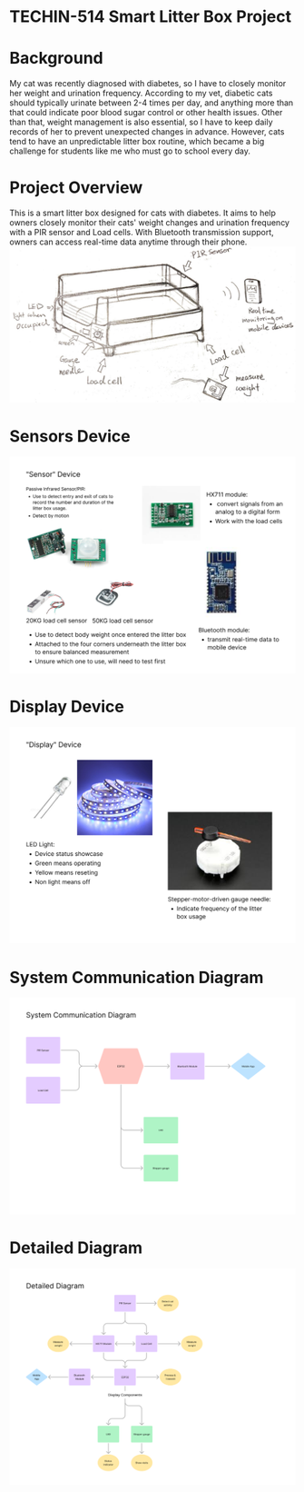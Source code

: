 # TECHIN-514 Smart Litter Box Project

# Background
My cat was recently diagnosed with diabetes, so I have to closely monitor her weight and urination frequency. According to my vet, diabetic cats should typically urinate between 2-4 times per day, and anything more than that could indicate poor blood sugar control or other health issues. Other than that, weight management is also essential, so I have to keep daily records of her to prevent unexpected changes in advance. However, cats tend to have an unpredictable litter box routine, which became a big challenge for students like me who must go to school every day. 

# Project Overview
This is a smart litter box designed for cats with diabetes. It aims to help owners closely monitor their cats' weight changes and urination frequency with a PIR sensor and Load cells. With Bluetooth transmission support, owners can access real-time data anytime through their phone. 
![General Sketch](images/Sketch1.png)

# Sensors Device
![General Sketch](images/Sketch2.png)

# Display Device
![General Sketch](images/Sketch3.png)

# System Communication Diagram
![General Sketch](images/Sketch5.png)

# Detailed Diagram
![General Sketch](images/Sketch4.png)